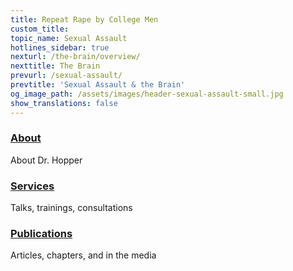 ```yaml
---
title: Repeat Rape by College Men
custom_title:
topic_name: Sexual Assault
hotlines_sidebar: true
nexturl: /the-brain/overview/
nexttitle: The Brain
prevurl: /sexual-assault/
prevtitle: 'Sexual Assault & the Brain'
og_image_path: /assets/images/header-sexual-assault-small.jpg
show_translations: false
---
```



<div class="footer__1">
      <h3><a href="/about">About</a></h3>
      <p class="hide-s">About Dr. Hopper</p>
    </div>

<div class="footer__2">
      <h3><a href="/services">Services</a></h3>
      <p class="hide-s">Talks, trainings, consultations</p>
    </div>

<div class="footer__3">
      <h3><a href="/publications">Publications</a></h3>
      <p class="hide-s">Articles, chapters, and in the media</p>
    </div>